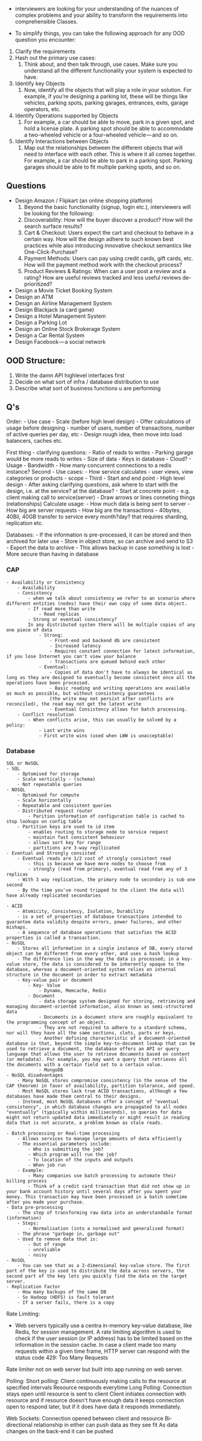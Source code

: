 - interviewers are looking for your understanding of the nuances of complex problems and your ability to transform the requirements into comprehensible Classes.

- To simplify things, you can take the following approach for any OOD question you encounter:
1. Clarify the requirements
2. Hash out the primary use cases:
    1. Think about, and then talk through, use cases. Make sure you understand all the different functionality your system is expected to have.
3. Identify key Objects
    1. Now, identify all the objects that will play a role in your solution. For example, if you’re designing a parking lot, these will be things like vehicles, parking spots, parking garages, entrances, exits, garage operators, etc.
4. Identify Operations supported by Objects
    1. For example, a car should be able to move, park in a given spot, and hold a license plate. A parking spot should be able to accommodate a two-wheeled vehicle or a four-wheeled vehicle — and so on.
5. Identify Interactions between Objects
    1. Map out the relationships between the different objects that will need to interface with each other. This is where it all comes together. For example, a car should be able to park in a parking spot. Parking garages should be able to fit multiple parking spots, and so on.


## Questions
- Design Amazon / Flipkart (an online shopping platform)
    1. Beyond the basic functionality (signup, login etc.), interviewers will be looking for the following:
    2. Discoverability: How will the buyer discover a product? How will the search surface results?
    3. Cart & Checkout: Users expect the cart and checkout to behave in a certain way. How will the design adhere to such known best practices while also introducing innovative checkout semantics like One-Click-Purchase?
    4. Payment Methods: Users can pay using credit cards, gift cards, etc. How will the payment method work with the checkout process?
    5. Product Reviews & Ratings: When can a user post a review and a rating? How are useful reviews tracked and less useful reviews de-prioritized?
- Design a Movie Ticket Booking System
- Design an ATM
- Design an Airline Management System
- Design Blackjack (a card game)
- Design a Hotel Management System
- Design a Parking Lot
- Design an Online Stock Brokerage System
- Design a Car Rental System
- Design Facebook — a social network

## OOD Structure:
1. Write the damn API highlevel interfaces first
2. Decide on what sort of infra / database distribution to use
3. Describe what sort of business functions u are performing

## Q's
Order:
    - Use case
    - Scale (before high level design)
    - Offer calculations of usage before designing
        - number of users, number of transactions, number of active queries per day, etc
    - Design rough idea, then move into load balancers, caches etc.

First thing - clarifying questions:
    - Ratio of reads to writes
        - Parking garage would be more reads to writes
    - Size of data
    - Keys in database
    - Cloud?
    - Usage
        - Bandwidth
        - How many concurrent connections to a redis instance?
Second - Use cases:
    - How service calculates
    - user views, view categories or products
    - scope
    - 
Third - Start and end point
    - High level design
    - After asking clarifying questions, ask where to start with the design, i.e. at the service? at the database?
    - Start at concrete point
        - e.g. client making call to service(server)
    - Draw arrows or lines conneting things (relationships)
Calculate usage:
    - How much data is being sent to server
    - How big are server requests
    - How big are the transactions
    - 40bytes, 40Bil, 40GB transfer to service every month?day? that requires sharding, replication etc.

Databases:
    - If the information is pre-processed, it can be stored and then archived for later use
    - Store in object store, so can archive and send to S3
        - Export the data to archive
        - This allows backup in case something is lost
        - More secure than having in database

### CAP
    - Availability or Consistency
        - Availability
        - Consistency
            - when we talk about consistency we refer to an scenario where different entities (nodes) have their own copy of some data object.
            - If read more than write
                - Read replicas 
            - Strong or eventual consistency?
            In any distributed systen there will be multiple copies of any one piece of data
                - Strong:
                    - Front-end and backend db are consistent
                    - Increased latency
                    - Requires constant connection for latest information, if you lose Internet you can't view your balance 
                    - Transactions are queued behind each other
                - Eventual:
                    - Copies of data don't have to always be identical as long as they are designed to eventually become consistent once all the operations have been processed.
                    - Basic reading and writing operations are available as much as possible, but without consistency guarantees
                    (the write may not persist after conflicts are reconciled), the read may not get the latest write
                    - Eventual Consistency allows for batch processing.
        - Conflict resolution
            - When conflicts arise, this can usually be solved by a policy:
                - Last write wins
                - First write wins (used when LWW is unacceptable)

### Database
    SQL or NoSQL
    - SQL
        - Optomised for storage
        - Scale vertically - (schema)
        - Not repeatable queries
    - NOSQL
        - Optomised for compute
        - Scale horizontally
        - Repeatable and consistent queries
        - Distributed request router
            - Parition information of configuration table is cached to stop lookups on config table
        - Partition keys are used to id item
            - enables routing to storage node to service request
            - maintain fast consistent behaviour
            - allows sort key for range
            - partitions are 3-way repllicated
    - Eventual and Strongly consisted
        - Eventual reads are 1/2 cost of strongly consistent read
            - this is because we have more nodes to choose from
            - strongly (read from primary), eventual read from any of 3 replicas
        - With 3 way replication, the primary node to secondary is sub one second
        - By the time you've round tripped to the client the data will have already replicated secondaries 

    - ACID
        - Atomicity, Consistency, Isolation, Durability
        - is a set of properties of database transactions intended to guarantee data validity despite errors, power failures, and other mishaps.
        - A sequence of database operations that satisfies the ACID properties is called a transaction.
    - NoSQL
        - Stores all information in a single instance of DB, every stored object can be different from every other, and uses a hash lookup
        - The difference lies in the way the data is processed; in a key-value store, the data is considered to be inherently opaque to the database, whereas a document-oriented system relies on internal structure in the document in order to extract metadata 
        - Key-value pair or document
            - Key- Value
                - Dynamo, Memcache, Redis
            - Document
                - data storage system designed for storing, retrieving and managing document-oriented information, also known as semi-structured data
                - Documents in a document store are roughly equivalent to the programming concept of an object.
                - They are not required to adhere to a standard schema, nor will they have all the same sections, slots, parts or keys. 
                - Another defining characteristic of a document-oriented database is that, beyond the simple key-to-document lookup that can be used to retrieve a document, the database offers an API or query language that allows the user to retrieve documents based on content (or metadata). For example, you may want a query that retrieves all the documents with a certain field set to a certain value. 
                - MongoDB
    - NoSQL disadvantages
        - Many NoSQL stores compromise consistency (in the sense of the CAP theorem) in favor of availability, partition tolerance, and speed.
        - Most NoSQL stores lack true ACID transactions, although a few databases have made them central to their designs.
        - Instead, most NoSQL databases offer a concept of "eventual consistency", in which database changes are propagated to all nodes "eventually" (typically within milliseconds), so queries for data might not return updated data immediately or might result in reading data that is not accurate, a problem known as stale reads.

    - Batch processing or Real-time processing
        - Allows services to manage large amounts of data efficiently
        - The essential parameters include:
            - Who is submitting the job?
            - Which program will run the job?
            - To location of the inputs and outputs
            - When job run
        - Example:
            - Many companies use batch processing to automate their billing process
            - Think of a credit card transaction that did not show up in your bank account history until several days after you spent your money. This transaction may have been processed in a batch sometime after you made your purchase.
    - Data pre-processing 
        - The step of transforming raw data into an understandable format (information)
        - Steps:
            - Normalisation (into a normalised and generalised format)
        - The phrase "garbage in, garbage out"
        - Used to remove data that is:
            - Out of range
            - unreliable
            - noisy
    - NoSQL
        - You can see that as a 2-dimensional key-value store. The first part of the key is used to distribute the data across servers, the second part of the key lets you quickly find the data on the target server.
    - Replication Factor
        - How many backups of the same DB
        - So Hadoop (HDFS) is fault tolerant
        - If a server fails, there is a copy

Rate Limiting:
- Web servers typically use a centra in-memory key-value database, like Redis, for session management. A rate limiting algorithm is used to check if the user session (or IP address) has to be limited based on the information in the session cache.
In case a client made too many requests within a given time frame, HTTP server can respond with the status code 429: Too Many Requests

Rate limiter not on web server but built into app running on web server.

Polling:
Short polling: Client continuously making calls to the resource at specified intervals
Resource responds everytime
Long Polling: Connection stays open until resource is sent to client
Client initiates connection with resource and if resource doesn't have enough data it keeps connection open to respond later, but if it does have data it responds immediately.

Web Sockets: Connection opened between client and resource
Bi-directional relationship in either can push data as they see fit
As data changes on the back-end it can be pushed


